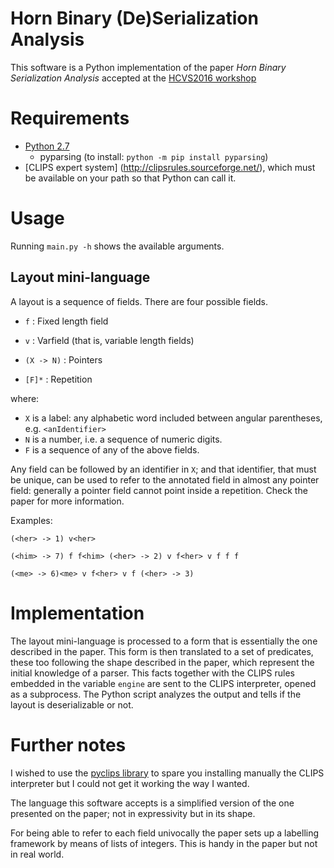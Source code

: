 Horn Binary (De)Serialization Analysis
======================================
This software is a Python implementation of the paper *Horn Binary Serialization
 Analysis* accepted at the [HCVS2016 workshop](http://hcvs2016.it.uu.se/)

# Requirements
  * [Python 2.7](https://www.python.org/download/releases/2.7/) 
    * pyparsing (to install: `python -m pip install pyparsing`)
  * [CLIPS expert system] (http://clipsrules.sourceforge.net/), which must be 
    available on your path so that Python can call it. 
    
# Usage
Running `main.py -h` shows the available arguments. 

## Layout mini-language
A layout is a sequence of fields. There are four possible fields.

 * `f` : Fixed length field
      
 * `v` : Varfield (that is, variable length fields)
      
 * `(X -> N)` : Pointers
      
 * `[F]*` : Repetition
      

where:

 * `X` is a label: any alphabetic word included between angular parentheses, e.g.
 `<anIdentifier>`
 * `N` is a number, i.e. a sequence of numeric digits.
 * `F` is a sequence of any of the above fields.

Any field can be followed by an identifier in `X`; and that identifier, that 
 must be unique, can be used to refer to the annotated field in almost any 
 pointer field: generally a pointer field cannot point inside a repetition.
 Check the paper for more information.

Examples:

```(<her> -> 1) v<her>```

```(<him> -> 7) f f<him> (<her> -> 2) v f<her> v f f f```

```(<me> -> 6)<me> v f<her> v f (<her> -> 3)```

# Implementation
The layout mini-language is processed to a form that is essentially the one 
 described in the paper. This form is then translated to a set of predicates,
 these too following the shape described in the paper, which represent the 
 initial knowledge of a parser. This facts together with the CLIPS rules 
 embedded in the variable `engine` are sent to the CLIPS interpreter, opened
  as a subprocess. The Python script analyzes the output and tells if the 
  layout is deserializable or not.

# Further notes
I wished to use the [pyclips library](https://github.com/almostearthling/pyclips
) to spare you installing manually the CLIPS interpreter but I could not get it 
working the way I wanted.

The language this software accepts is a simplified version of the one presented
on the paper; not in expressivity but in its shape.

For being able to refer to each field univocally the paper sets up a labelling
framework by means of lists of integers. This is handy in the paper but not in
real world. 